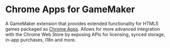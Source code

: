 # Chrome Apps for GameMaker
A GameMaker extension that provides extended functionality for HTML5 games packaged as [Chrome Apps](https://developer.chrome.com/apps/about_apps). Allows for more advanced integration with the Chrome Web Store by exposing APIs for licensing, synced storage, in-app purchases, i18n and more.
